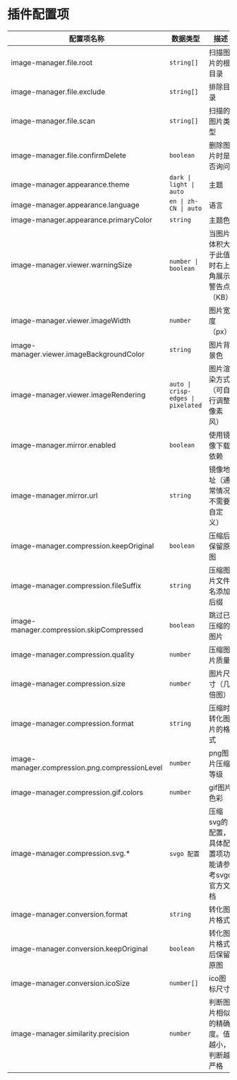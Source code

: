 # 插件配置项

| 配置项名称                                     | 数据类型                           | 描述                                            | 默认值                                                                                                                       |
| ---------------------------------------------- | ---------------------------------- | ----------------------------------------------- | ---------------------------------------------------------------------------------------------------------------------------- |
| image-manager.file.root                        | `string[]`                         | 扫描图片的根目录                                | 当前工作区                                                                                                                   |
| image-manager.file.exclude                     | `string[]`                         | 排除目录                                        | `['**/node_modules/**','**/.git/**',`<br>`'**/dist/**','**/coverage/**','**/.next/**',`<br/>`'**/.nuxt/**','**/.vercel/**']` |
| image-manager.file.scan                        | `string[]`                         | 扫描的图片类型                                  | `['svg','png','jpeg','jpg',`<br/>`'ico','gif','webp','bmp',`<br/>`'tif','tiff','apng','avif']`                               |
| image-manager.file.confirmDelete               | `boolean`                          | 删除图片时是否询问                              | true                                                                                                                         |
| image-manager.appearance.theme                 | `dark \| light \| auto`            | 主题                                            | `auto`                                                                                                                       |
| image-manager.appearance.language              | `en \| zh-CN \| auto`              | 语言                                            | `auto`                                                                                                                       |
| image-manager.appearance.primaryColor          | `string`                           | 主题色                                          | undefined                                                                                                                    |
| image-manager.viewer.warningSize               | `number \| boolean`                | 当图片体积大于此值时右上角展示警告点（KB）      | 1024                                                                                                                         |
| image-manager.viewer.imageWidth                | `number`                           | 图片宽度（px）                                  | 100                                                                                                                          |
| image-manager.viewer.imageBackgroundColor      | `string`                           | 图片背景色                                      | `#1a1a1a`                                                                                                                    |
| image-manager.viewer.imageRendering            | `auto \| crisp-edges \| pixelated` | 图片渲染方式（可自行调整像素风）                | `auto`                                                                                                                       |
| image-manager.mirror.enabled                   | `boolean`                          | 使用镜像下载依赖                                | false                                                                                                                        |
| image-manager.mirror.url                       | `string`                           | 镜像地址（通常情况不需要自定义）                | undefined                                                                                                                    |
| image-manager.compression.keepOriginal         | `boolean`                          | 压缩后保留原图                                  | false                                                                                                                        |
| image-manager.compression.fileSuffix           | `string`                           | 压缩图片文件名添加后缀                          | `.min`                                                                                                                       |
| image-manager.compression.skipCompressed       | `boolean`                          | 跳过已压缩的图片                                | true                                                                                                                         |
| image-manager.compression.quality              | `number`                           | 压缩图片质量                                    | -                                                                                                                            |
| image-manager.compression.size                 | `number`                           | 图片尺寸（几倍图）                              | 1                                                                                                                            |
| image-manager.compression.format               | `string`                           | 压缩时转化图片的格式                            | ''                                                                                                                           |
| image-manager.compression.png.compressionLevel | `number`                           | png图片压缩等级                                 | 9                                                                                                                            |
| image-manager.compression.gif.colors           | `number`                           | gif图片色彩                                     | 256                                                                                                                          |
| image-manager.compression.svg.*                | `svgo 配置`                        | 压缩svg的配置，具体配置项功能请参考svgo官方文档 | -                                                                                                                            |
| image-manager.conversion.format                | `string`                           | 转化图片格式                                    | ''                                                                                                                           |
| image-manager.conversion.keepOriginal          | `boolean`                          | 转化图片格式后保留原图                          | false                                                                                                                        |
| image-manager.conversion.icoSize               | `number[]`                         | ico图标尺寸                                     | [16, 32]                                                                                                                     |
| image-manager.similarity.precision             | `number`                           | 判断图片相似的精确度。值越小，判断越严格        | 10                                                                                                                           |
